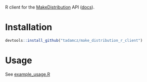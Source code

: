 [homepage]: https://makedistribution.com
[docs]: https://makedistribution.com/s/api/v0/docs/


R client for the [MakeDistribution][homepage] API ([docs][docs]).

# Installation

```R
devtools::install_github("tadamcz/make_distribution_r_client")
```

# Usage
See [example_usage.R](inst/examples/example_usage.R)